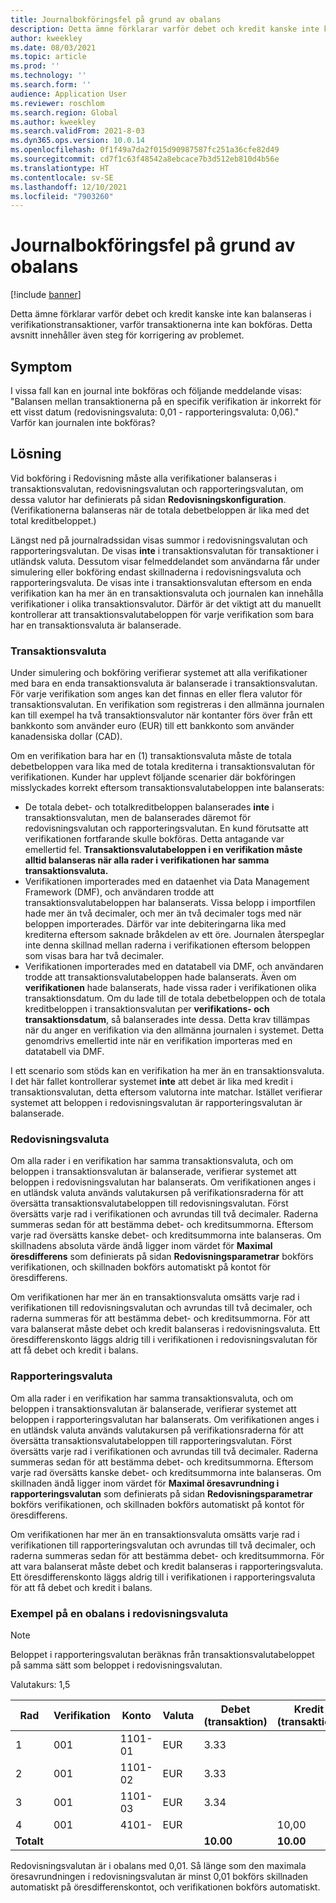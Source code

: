```yaml
---
title: Journalbokföringsfel på grund av obalans
description: Detta ämne förklarar varför debet och kredit kanske inte kan balanseras i verifikationstransaktioner, varför transaktionerna inte kan bokföras. Detta avsnitt innehåller även steg för korrigering av problemet.
author: kweekley
ms.date: 08/03/2021
ms.topic: article
ms.prod: ''
ms.technology: ''
ms.search.form: ''
audience: Application User
ms.reviewer: roschlom
ms.search.region: Global
ms.author: kweekley
ms.search.validFrom: 2021-8-03
ms.dyn365.ops.version: 10.0.14
ms.openlocfilehash: 0f1f49a7da2f015d90987587fc251a36cfe82d49
ms.sourcegitcommit: cd7f1c63f48542a8ebcace7b3d512eb810d4b56e
ms.translationtype: HT
ms.contentlocale: sv-SE
ms.lasthandoff: 12/10/2021
ms.locfileid: "7903260"
---
```

# <a name="journal-posting-failure-because-of-imbalance"></a>Journalbokföringsfel på grund av obalans

[!include [banner](../includes/banner.md)]

Detta ämne förklarar varför debet och kredit kanske inte kan balanseras i verifikationstransaktioner, varför transaktionerna inte kan bokföras. Detta avsnitt innehåller även steg för korrigering av problemet.

## <a name="symptom"></a>Symptom

I vissa fall kan en journal inte bokföras och följande meddelande visas: "Balansen mellan transaktionerna på en specifik verifikation är inkorrekt för ett visst datum (redovisningsvaluta: 0,01 - rapporteringsvaluta: 0,06)." Varför kan journalen inte bokföras?

## <a name="resolution"></a>Lösning

Vid bokföring i Redovisning måste alla verifikationer balanseras i transaktionsvalutan, redovisningsvalutan och rapporteringsvalutan, om dessa valutor har definierats på sidan **Redovisningskonfiguration**. (Verifikationerna balanseras när de totala debetbeloppen är lika med det total kreditbeloppet.)

Längst ned på journalradssidan visas summor i redovisningsvalutan och rapporteringsvalutan. De visas **inte** i transaktionsvalutan för transaktioner i utländsk valuta. Dessutom visar felmeddelandet som användarna får under simulering eller bokföring endast skillnaderna i redovisningsvaluta och rapporteringsvaluta. De visas inte i transaktionsvalutan eftersom en enda verifikation kan ha mer än en transaktionsvaluta och journalen kan innehålla verifikationer i olika transaktionsvalutor. Därför är det viktigt att du manuellt kontrollerar att transaktionsvalutabeloppen för varje verifikation som bara har en transaktionsvaluta är balanserade.

### <a name="transaction-currency"></a>Transaktionsvaluta

Under simulering och bokföring verifierar systemet att alla verifikationer med bara en enda transaktionsvaluta är balanserade i transaktionsvalutan. För varje verifikation som anges kan det finnas en eller flera valutor för transaktionsvalutan. En verifikation som registreras i den allmänna journalen kan till exempel ha två transaktionsvalutor när kontanter förs över från ett bankkonto som använder euro (EUR) till ett bankkonto som använder kanadensiska dollar (CAD).

Om en verifikation bara har en (1) transaktionsvaluta måste de totala debetbeloppen vara lika med de totala krediterna i transaktionsvalutan för verifikationen. Kunder har upplevt följande scenarier där bokföringen misslyckades korrekt eftersom transaktionsvalutabeloppen inte balanserats:

- De totala debet- och totalkreditbeloppen balanserades **inte** i transaktionsvalutan, men de balanserades däremot för redovisningsvalutan och rapporteringsvalutan. En kund förutsatte att verifikationen fortfarande skulle bokföras. Detta antagande var emellertid fel. **Transaktionsvalutabeloppen i en verifikation måste alltid balanseras när alla rader i verifikationen har samma transaktionsvaluta.**
- Verifikationen importerades med en dataenhet via Data Management Framework (DMF), och användaren trodde att transaktionsvalutabeloppen har balanserats. Vissa belopp i importfilen hade mer än två decimaler, och mer än två decimaler togs med när beloppen importerades. Därför var inte debiteringarna lika med krediterna eftersom saknade bråkdelen av ett öre. Journalen återspeglar inte denna skillnad mellan raderna i verifikationen eftersom beloppen som visas bara har två decimaler.
- Verifikationen importerades med en datatabell via DMF, och användaren trodde att transaktionsvalutabeloppen hade balanserats. Även om **verifikationen** hade balanserats, hade vissa rader i verifikationen olika transaktionsdatum. Om du lade till de totala debetbeloppen och de totala kreditbeloppen i transaktionsvalutan per **verifikations- och transaktionsdatum**, så balanserades inte dessa. Detta krav tillämpas när du anger en verifikation via den allmänna journalen i systemet. Detta genomdrivs emellertid inte när en verifikation importeras med en datatabell via DMF.

I ett scenario som stöds kan en verifikation ha mer än en transaktionsvaluta. I det här fallet kontrollerar systemet **inte** att debet är lika med kredit i transaktionsvalutan, detta eftersom valutorna inte matchar. Istället verifierar systemet att beloppen i redovisningsvalutan är rapporteringsvalutan är balanserade.

### <a name="accounting-currency"></a>Redovisningsvaluta

Om alla rader i en verifikation har samma transaktionsvaluta, och om beloppen i transaktionsvalutan är balanserade, verifierar systemet att beloppen i redovisningsvalutan har balanserats. Om verifikationen anges i en utländsk valuta används valutakursen på verifikationsraderna för att översätta transaktionsvalutabeloppen till redovisningsvalutan. Först översätts varje rad i verifikationen och avrundas till två decimaler. Raderna summeras sedan för att bestämma debet- och kreditsummorna. Eftersom varje rad översätts kanske debet- och kreditsummorna inte balanseras. Om skillnadens absoluta värde ändå ligger inom värdet för **Maximal öresdifferens** som definierats på sidan **Redovisningsparametrar** bokförs verifikationen, och skillnaden bokförs automatiskt på kontot för öresdifferens.

Om verifikationen har mer än en transaktionsvaluta omsätts varje rad i verifikationen till redovisningsvalutan och avrundas till två decimaler, och raderna summeras för att bestämma debet- och kreditsummorna. För att vara balanserat måste debet och kredit balanseras i redovisningsvaluta.  Ett öresdifferenskonto läggs aldrig till i verifikationen i redovisningsvalutan för att få debet och kredit i balans. 

### <a name="reporting-currency"></a>Rapporteringsvaluta

Om alla rader i en verifikation har samma transaktionsvaluta, och om beloppen i transaktionsvalutan är balanserade, verifierar systemet att beloppen i rapporteringsvalutan har balanserats. Om verifikationen anges i en utländsk valuta används valutakursen på verifikationsraderna för att översätta transaktionsvalutabeloppen till rapporteringsvalutan. Först översätts varje rad i verifikationen och avrundas till två decimaler. Raderna summeras sedan för att bestämma debet- och kreditsummorna. Eftersom varje rad översätts kanske debet- och kreditsummorna inte balanseras. Om skillnaden ändå ligger inom värdet för **Maximal öresavrundning i rapporteringsvalutan** som definierats på sidan **Redovisningsparametrar** bokförs verifikationen, och skillnaden bokförs automatiskt på kontot för öresdifferens.

Om verifikationen har mer än en transaktionsvaluta omsätts varje rad i verifikationen till rapporteringsvalutan och avrundas till två decimaler, och raderna summeras sedan för att bestämma debet- och kreditsummorna. För att vara balanserat måste debet och kredit balanseras i rapporteringsvaluta.  Ett öresdifferenskonto läggs aldrig till i verifikationen i rapporteringsvaluta för att få debet och kredit i balans.

### <a name="example-for-an-accounting-currency-imbalance"></a>Exempel på en obalans i redovisningsvaluta

> [!NOTE]
> Beloppet i rapporteringsvalutan beräknas från transaktionsvalutabeloppet på samma sätt som beloppet i redovisningsvalutan.

Valutakurs: 1,5

| Rad | Verifikation | Konto | Valuta | Debet (transaktion) | Kredit (transaktion) | Debet (redovisning) | Kredit (redovisning) |
|---|---|---|---|---|---|---|---|
| 1 | 001 | 1101-01 | EUR | 3.33 | | 5,00 (4,995) | |
| 2 | 001 | 1101-02 | EUR | 3.33 | | 5,00 (4,995) | |
| 3 | 001 | 1101-03 | EUR | 3.34 | | 5.01 | |
| 4 | 001 | 4101- | EUR | | 10,00 | | 15.00 |
| **Totalt** | | | | **10.00** | **10.00** | **15.01** | **15.00** |

Redovisningsvalutan är i obalans med 0,01. Så länge som den maximala öresavrundningen i redovisningsvalutan är minst 0,01 bokförs skillnaden automatiskt på öresdifferenskontot, och verifikationen bokförs automatiskt.
